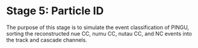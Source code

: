 # Stage 5: Particle ID

The purpose of this stage is to simulate the event classification of 
PINGU, sorting the reconstructed nue CC, numu CC, nutau CC, and NC 
events into the track and cascade channels.
